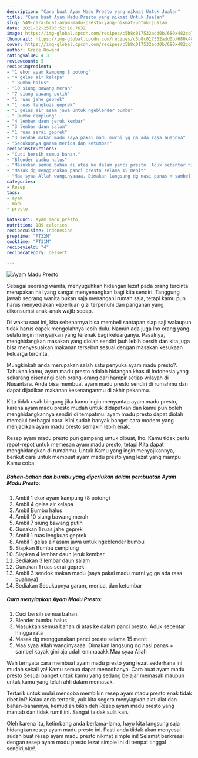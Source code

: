 ```yaml
---
description: "Cara buat Ayam Madu Presto yang nikmat Untuk Jualan"
title: "Cara buat Ayam Madu Presto yang nikmat Untuk Jualan"
slug: 549-cara-buat-ayam-madu-presto-yang-nikmat-untuk-jualan
date: 2021-02-25T05:52:18.763Z
image: https://img-global.cpcdn.com/recipes/c5b8c017532add0b/680x482cq70/ayam-madu-presto-foto-resep-utama.jpg
thumbnail: https://img-global.cpcdn.com/recipes/c5b8c017532add0b/680x482cq70/ayam-madu-presto-foto-resep-utama.jpg
cover: https://img-global.cpcdn.com/recipes/c5b8c017532add0b/680x482cq70/ayam-madu-presto-foto-resep-utama.jpg
author: Grace Howard
ratingvalue: 4.3
reviewcount: 5
recipeingredient:
- "1 ekor ayam kampung 8 potong"
- "4 gelas air kelapa"
- " Bumbu halus"
- "10 siung bawang merah"
- "7 siung bawang putih"
- "1 ruas jahe geprek"
- "1 ruas lengkuas geprek"
- "1 gelas air asam jawa untuk ngeblender bumbu"
- " Bumbu cemplung"
- "4 lembar daun jeruk kembar"
- "3 lembar daun salam"
- "1 ruas serai geprek"
- "3 sendok makan madu saya pakai madu murni yg ga ada rasa buahnya"
- "Secukupnya garam merica dan ketumbar"
recipeinstructions:
- "Cuci bersih semua bahan."
- "Blender bumbu halus"
- "Masukkan semua bahan di atas ke dalam panci presto. Aduk sebentar hingga rata"
- "Masak dg menggunakan panci presto selama 15 menit"
- "Maa syaa Allah wanginyaaaa. Dimakan langsung dg nasi panas + sambel kayak gini aja udah ennnaaakk Maa syaa Allah"
categories:
- Resep
tags:
- ayam
- madu
- presto

katakunci: ayam madu presto 
nutrition: 189 calories
recipecuisine: Indonesian
preptime: "PT32M"
cooktime: "PT31M"
recipeyield: "4"
recipecategory: Dessert

---
```



![Ayam Madu Presto](https://img-global.cpcdn.com/recipes/c5b8c017532add0b/680x482cq70/ayam-madu-presto-foto-resep-utama.jpg)

Sebagai seorang wanita, menyuguhkan hidangan lezat pada orang tercinta merupakan hal yang sangat menyenangkan bagi kita sendiri. Tanggung jawab seorang  wanita bukan saja menangani rumah saja, tetapi kamu pun harus menyediakan keperluan gizi terpenuhi dan panganan yang dikonsumsi anak-anak wajib sedap.

Di waktu  saat ini, kita sebenarnya bisa membeli santapan siap saji walaupun tidak harus capek mengolahnya lebih dulu. Namun ada juga lho orang yang selalu ingin menyajikan yang terenak bagi keluarganya. Pasalnya, menghidangkan masakan yang diolah sendiri jauh lebih bersih dan kita juga bisa menyesuaikan makanan tersebut sesuai dengan masakan kesukaan keluarga tercinta. 



Mungkinkah anda merupakan salah satu penyuka ayam madu presto?. Tahukah kamu, ayam madu presto adalah hidangan khas di Indonesia yang sekarang disenangi oleh orang-orang dari hampir setiap wilayah di Nusantara. Anda bisa membuat ayam madu presto sendiri di rumahmu dan dapat dijadikan makanan kesenanganmu di akhir pekanmu.

Kita tidak usah bingung jika kamu ingin menyantap ayam madu presto, karena ayam madu presto mudah untuk didapatkan dan kamu pun boleh menghidangkannya sendiri di tempatmu. ayam madu presto dapat diolah memalui berbagai cara. Kini sudah banyak banget cara modern yang menjadikan ayam madu presto semakin lebih enak.

Resep ayam madu presto pun gampang untuk dibuat, lho. Kamu tidak perlu repot-repot untuk memesan ayam madu presto, tetapi Kita dapat menghidangkan di rumahmu. Untuk Kamu yang ingin menyajikannya, berikut cara untuk membuat ayam madu presto yang lezat yang mampu Kamu coba.

<!--inarticleads1-->

##### Bahan-bahan dan bumbu yang diperlukan dalam pembuatan Ayam Madu Presto:

1. Ambil 1 ekor ayam kampung (8 potong)
1. Ambil 4 gelas air kelapa
1. Ambil  Bumbu halus
1. Ambil 10 siung bawang merah
1. Ambil 7 siung bawang putih
1. Gunakan 1 ruas jahe geprek
1. Ambil 1 ruas lengkuas geprek
1. Ambil 1 gelas air asam jawa untuk ngeblender bumbu
1. Siapkan  Bumbu cemplung
1. Siapkan 4 lembar daun jeruk kembar
1. Sediakan 3 lembar daun salam
1. Gunakan 1 ruas serai geprek
1. Ambil 3 sendok makan madu (saya pakai madu murni yg ga ada rasa buahnya)
1. Sediakan Secukupnya garam, merica, dan ketumbar




<!--inarticleads2-->

##### Cara menyiapkan Ayam Madu Presto:

1. Cuci bersih semua bahan.
1. Blender bumbu halus
1. Masukkan semua bahan di atas ke dalam panci presto. Aduk sebentar hingga rata
1. Masak dg menggunakan panci presto selama 15 menit
1. Maa syaa Allah wanginyaaaa. Dimakan langsung dg nasi panas + sambel kayak gini aja udah ennnaaakk Maa syaa Allah




Wah ternyata cara membuat ayam madu presto yang lezat sederhana ini mudah sekali ya! Kamu semua dapat mencobanya. Cara buat ayam madu presto Sesuai banget untuk kamu yang sedang belajar memasak maupun untuk kamu yang telah ahli dalam memasak.

Tertarik untuk mulai mencoba membikin resep ayam madu presto enak tidak ribet ini? Kalau anda tertarik, yuk kita segera menyiapkan alat-alat dan bahan-bahannya, kemudian bikin deh Resep ayam madu presto yang mantab dan tidak rumit ini. Sangat taidak sulit kan. 

Oleh karena itu, ketimbang anda berlama-lama, hayo kita langsung saja hidangkan resep ayam madu presto ini. Pasti anda tiidak akan menyesal sudah buat resep ayam madu presto nikmat simple ini! Selamat berkreasi dengan resep ayam madu presto lezat simple ini di tempat tinggal sendiri,oke!.


